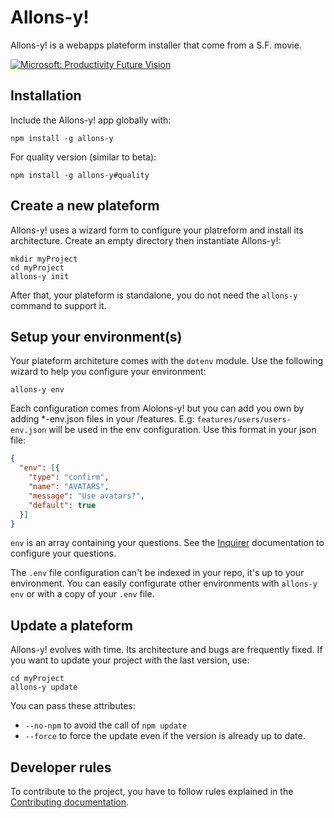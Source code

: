 # Allons-y!

Allons-y! is a webapps plateform installer that come from a S.F. movie.

[![Microsoft: Productivity Future Vision](http://img.youtube.com/vi/hBNH8qub_vI/0.jpg)](http://www.youtube.com/watch?v=hBNH8qub_vI)

## Installation

Include the Allons-y! app globally with:
```
npm install -g allons-y
```

For quality version (similar to beta):
```
npm install -g allons-y#quality
```

## Create a new plateform

Allons-y! uses a wizard form to configure your platreform and install its architecture.
Create an empty directory then instantiate Allons-y!:
```
mkdir myProject
cd myProject
allons-y init
```

After that, your plateform is standalone, you do not need the ```allons-y``` command to support it.

## Setup your environment(s)

Your plateform architeture comes with the ```dotenv``` module. Use the following wizard to help you configure your environment:
```
allons-y env
```

Each configuration comes from Alolons-y! but you can add you own by adding *-env.json files in your /features. E.g:
```features/users/users-env.json``` will be used in the env configuration.
Use this format in your json file:
```json
{
  "env": [{
    "type": "confirm",
    "name": "AVATARS",
    "message": "Use avatars?",
    "default": true
  }]
}
```

```env``` is an array containing your questions. See the [Inquirer](https://github.com/SBoudrias/Inquirer.js) documentation to configure your questions.

The ```.env``` file configuration can't be indexed in your repo, it's up to your environment. You can easily configurate other environments with ```allons-y env``` or with a copy of your ```.env``` file.

## Update a plateform

Allons-y! evolves with time. Its architecture and bugs are frequently fixed. If you want to update your project with the last version, use:
```
cd myProject
allons-y update
```

You can pass these attributes:
- ```--no-npm``` to avoid the call of ```npm update```
- ```--force``` to force the update even if the version is already up to date.

## Developer rules

To contribute to the project, you have to follow rules explained in the [Contributing documentation](CONTRIBUTING.md).
